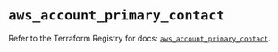 # `aws_account_primary_contact`

Refer to the Terraform Registry for docs: [`aws_account_primary_contact`](https://registry.terraform.io/providers/hashicorp/aws/4.67.0/docs/resources/account_primary_contact).
